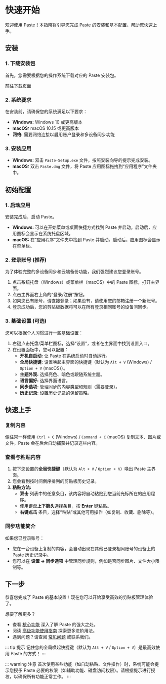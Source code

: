 # 快速开始

欢迎使用 Paste！本指南将引导您完成 Paste 的安装和基本配置，帮助您快速上手。

## 安装

### 1. 下载安装包

首先，您需要根据您的操作系统下载对应的 Paste 安装包。

<a href="/zh-cn/download.html" class="VPButton vp-button_brand">前往下载页面</a>

### 2. 系统要求

在安装前，请确保您的系统满足以下要求：

- **Windows:** Windows 10 或更高版本
- **macOS:** macOS 10.15 或更高版本
- **网络:** 需要网络连接以启用账户登录和多设备同步功能

### 3. 安装应用

- **Windows:** 双击 `Paste-Setup.exe` 文件，按照安装向导的提示完成安装。
- **macOS:** 双击 `Paste.dmg` 文件，将 Paste 应用图标拖拽到“应用程序”文件夹中。

## 初始配置

### 1. 启动应用

安装完成后，启动 Paste。

- **Windows:** 可以在开始菜单或桌面快捷方式找到 Paste 并启动。启动后，应用图标会显示在系统托盘区域。
- **macOS:** 在“应用程序”文件夹中找到 Paste 并启动。启动后，应用图标会显示在菜单栏。

### 2. 登录账号 (推荐)

为了体验完整的多设备同步和云端备份功能，我们强烈建议您登录账号。

1.  点击系统托盘（Windows）或菜单栏（macOS）中的 Paste 图标，打开主界面。
2.  点击主界面右上角的“登录/注册”按钮。
3.  如果您已有账号，请直接登录；如果没有，请使用您的邮箱注册一个新账号。
4.  登录成功后，您的剪贴板数据将可以在所有登录相同账号的设备间同步。

### 3. 基础设置 (可选)

您可以根据个人习惯进行一些基础设置：

1.  右键点击托盘/菜单栏图标，选择“设置”，或者在主界面中找到设置入口。
2.  在设置面板中，您可以配置：
    - **开机自启动:** 让 Paste 在系统启动时自动运行。
    - **全局快捷键:** 设置唤起主界面的快捷键（默认为 `Alt + V` (Windows) / `Option + V` (macOS)）。
    - **主题外观:** 选择亮色、暗色或跟随系统主题。
    - **语言偏好:** 选择界面语言。
    - **同步选项:** 管理同步的内容类型和规则（需要登录）。
    - **历史记录:** 设置历史记录的保留策略。

## 快速上手

### 复制内容

像往常一样使用 `Ctrl + C` (Windows) / `Command + C` (macOS) 复制文本、图片或文件。Paste 会在后台自动捕获并记录这些内容。

### 查看与粘贴内容

1.  按下您设置的**全局快捷键**（默认为 `Alt + V` / `Option + V`）唤出 Paste 主界面。
2.  您会看到按时间倒序排列的剪贴板历史记录。
3.  **粘贴方法:**
    - **双击** 列表中的任意条目，该内容将自动粘贴到您当前光标所在的应用程序。
    - 使用键盘**上下箭头**选择条目，按 **Enter** 键粘贴。
    - **右键点击** 条目，选择“粘贴”或其他可用操作（如复制、收藏、删除等）。

### 同步功能简介

如果您已登录账号：

- 您在一台设备上复制的内容，会自动出现在其他已登录相同账号的设备上的 Paste 历史记录中。
- 您可以在 **设置 -> 同步选项** 中管理同步规则，例如是否同步图片、文件大小限制等。

## 下一步

恭喜您完成了 Paste 的基本设置！现在您可以开始享受高效的剪贴板管理体验了。

想要了解更多？

- 查看 [核心功能](/zh-cn/guide/features.md) 深入了解 Paste 的强大之处。
- 阅读 [高级功能使用指南](/zh-cn/guide/advanced.md) 探索更多进阶用法。
- 遇到问题？请查阅 [常见问题](/zh-cn/guide/faq.md) 或联系我们。

::: tip 提示
记住您的全局唤起快捷键（默认为 `Alt + V` / `Option + V`）是最高效使用 Paste 的方式！
:::

::: warning 注意
首次使用某些功能（如自动粘贴、文件操作）时，系统可能会提示您授予 Paste 必要的权限（如辅助功能、磁盘访问权限）。请根据提示进行授权，以确保所有功能正常工作。
:::
